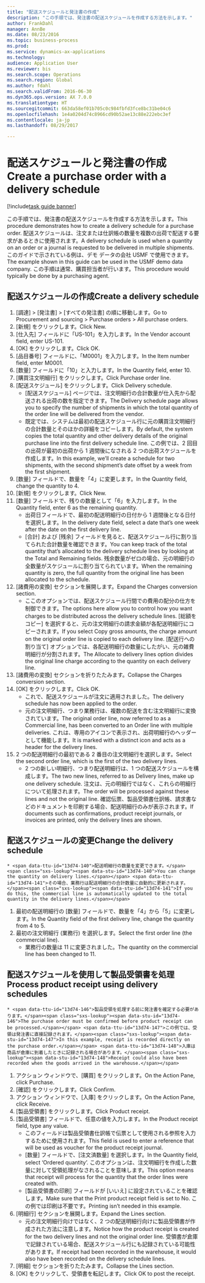 ```yaml
--- 
title: "配送スケジュールと発注書の作成"
description: "この手順では、発注書の配送スケジュールを作成する方法を示します。"
author: FrankDahl
manager: AnnBe
ms.date: 08/23/2016
ms.topic: business-process
ms.prod: 
ms.service: dynamics-ax-applications
ms.technology: 
audience: Application User
ms.reviewer: bis
ms.search.scope: Operations
ms.search.region: Global
ms.author: fdahl
ms.search.validFrom: 2016-06-30
ms.dyn365.ops.version: AX 7.0.0
ms.translationtype: HT
ms.sourcegitcommit: 663da58ef01b705c0c984fbfd3fce8bc31be04c6
ms.openlocfilehash: 1e4a0204d74c8966cd90b52ae13c88e222ebc3ef
ms.contentlocale: ja-jp
ms.lasthandoff: 08/29/2017

---
```

# <a name="create-a-purchase-order-with-a-delivery-schedule"></a><span data-ttu-id="13d74-103">配送スケジュールと発注書の作成</span><span class="sxs-lookup"><span data-stu-id="13d74-103">Create a purchase order with a delivery schedule</span></span>

[!include[task guide banner](../../includes/task-guide-banner.md)]

<span data-ttu-id="13d74-104">この手順では、発注書の配送スケジュールを作成する方法を示します。</span><span class="sxs-lookup"><span data-stu-id="13d74-104">This procedure demonstrates how to create a delivery schedule for a purchase order.</span></span> <span data-ttu-id="13d74-105">配送スケジュールは、注文または仕訳帳の数量を複数の出荷で配送する要求があるときに使用されます。</span><span class="sxs-lookup"><span data-stu-id="13d74-105">A delivery schedule is used when a quantity on an order or a journal is requested to be delivered in multiple shipments.</span></span> <span data-ttu-id="13d74-106">このガイドで示されている例は、デモ データの会社 USMF で使用できます。</span><span class="sxs-lookup"><span data-stu-id="13d74-106">The example shown in this guide can be used in the USMF demo data company.</span></span> <span data-ttu-id="13d74-107">この手順は通常、購買担当者が行います。</span><span class="sxs-lookup"><span data-stu-id="13d74-107">This procedure would typically be done by a purchasing agent.</span></span>


## <a name="create-a-delivery-schedule"></a><span data-ttu-id="13d74-108">配送スケジュールの作成</span><span class="sxs-lookup"><span data-stu-id="13d74-108">Create a delivery schedule</span></span>
1. <span data-ttu-id="13d74-109">[調達] > [発注書] > [すべての発注書] の順に移動します。</span><span class="sxs-lookup"><span data-stu-id="13d74-109">Go to Procurement and sourcing > Purchase orders > All purchase orders.</span></span>
2. <span data-ttu-id="13d74-110">[新規] をクリックします。</span><span class="sxs-lookup"><span data-stu-id="13d74-110">Click New.</span></span>
3. <span data-ttu-id="13d74-111">[仕入先] フィールドに「US-101」を入力します。</span><span class="sxs-lookup"><span data-stu-id="13d74-111">In the Vendor account field, enter US-101.</span></span>
4. <span data-ttu-id="13d74-112">[OK] をクリックします。</span><span class="sxs-lookup"><span data-stu-id="13d74-112">Click OK.</span></span>
5. <span data-ttu-id="13d74-113">[品目番号] フィールドに、「M0001」を入力します。</span><span class="sxs-lookup"><span data-stu-id="13d74-113">In the Item number field, enter M0001.</span></span>
6. <span data-ttu-id="13d74-114">[数量] フィールドに「10」と入力します。</span><span class="sxs-lookup"><span data-stu-id="13d74-114">In the Quantity field, enter 10.</span></span>
7. <span data-ttu-id="13d74-115">[購買注文明細行] をクリックします。</span><span class="sxs-lookup"><span data-stu-id="13d74-115">Click Purchase order line.</span></span>
8. <span data-ttu-id="13d74-116">[配送スケジュール] をクリックします。</span><span class="sxs-lookup"><span data-stu-id="13d74-116">Click Delivery schedule.</span></span>
    * <span data-ttu-id="13d74-117">[配送スケジュール] ページでは、注文明細行の合計数量が仕入先から配送される出荷の数を指定できます。</span><span class="sxs-lookup"><span data-stu-id="13d74-117">The Delivery schedule page allows you to specify the number of shipments in which the total quantity of the order line will be delivered from the vendor.</span></span>  
    * <span data-ttu-id="13d74-118">既定では、システムは最初の配送スケジュール行に元の購買注文明細行の合計数量とそのほかの詳細をコピーします。</span><span class="sxs-lookup"><span data-stu-id="13d74-118">By default, the system copies the total quantity and other delivery details of the original purchase line into the first delivery schedule line.</span></span> <span data-ttu-id="13d74-119">この例では、2 回目の出荷が最初の出荷から 1 週間後になされる 2 つの出荷スケジュールを作成します。</span><span class="sxs-lookup"><span data-stu-id="13d74-119">In this example, we’ll create a schedule for two shipments, with the second shipment’s date offset by a week from the first shipment.</span></span>  
9. <span data-ttu-id="13d74-120">[数量] フィールドで、数量を「4」に変更します。</span><span class="sxs-lookup"><span data-stu-id="13d74-120">In the Quantity field, change the quantity to 4.</span></span>
10. <span data-ttu-id="13d74-121">[新規] をクリックします。</span><span class="sxs-lookup"><span data-stu-id="13d74-121">Click New.</span></span>
11. <span data-ttu-id="13d74-122">[数量] フィールドで、残りの数量として「6」を入力します。</span><span class="sxs-lookup"><span data-stu-id="13d74-122">In the Quantity field, enter 6 as the remaining quantity.</span></span>
    * <span data-ttu-id="13d74-123">出荷日フィールドで、最初の配送明細行の日付から 1 週間後となる日付を選択します。</span><span class="sxs-lookup"><span data-stu-id="13d74-123">In the delivery date field, select a date that’s one week after the date on the first delivery line.</span></span>  
    * <span data-ttu-id="13d74-124">[合計] および [残余] フィールドを見ると、配送スケジュール行に割り当てられた合計数量を確認できます。</span><span class="sxs-lookup"><span data-stu-id="13d74-124">You can keep track of the total quantity that’s allocated to the delivery schedule lines by looking at the Total and Remaining fields.</span></span> <span data-ttu-id="13d74-125">残余数量がゼロの場合、元の明細行の全数量がスケジュールに割り当てられています。</span><span class="sxs-lookup"><span data-stu-id="13d74-125">When the remaining quantity is zero, the full quantity from the original line has been allocated to the schedule.</span></span>  
12. <span data-ttu-id="13d74-126">[諸費用の変換] セクションを展開します。</span><span class="sxs-lookup"><span data-stu-id="13d74-126">Expand the Charges conversion section.</span></span>
    * <span data-ttu-id="13d74-127">ここのオプションでは、配送スケジュール行間での費用の配分の仕方を制御できます。</span><span class="sxs-lookup"><span data-stu-id="13d74-127">The options here allow you to control how you want charges to be distributed across the delivery schedule lines.</span></span> <span data-ttu-id="13d74-128">[総額をコピー] を選択すると、元の注文明細行の請求金額が各配送明細行にコピーされます。</span><span class="sxs-lookup"><span data-stu-id="13d74-128">If you select Copy gross amounts, the charge amount on the original order line is copied to each delivery line.</span></span> <span data-ttu-id="13d74-129">[配送行への割り当て] オプションでは、各配送明細行の数量にしたがい、元の雑費明細行が分割されます。</span><span class="sxs-lookup"><span data-stu-id="13d74-129">The Allocate to delivery lines option divides the original line charge according to the quantity on each delivery line.</span></span>  
13. <span data-ttu-id="13d74-130">[諸費用の変換] セクションを折りたたみます。</span><span class="sxs-lookup"><span data-stu-id="13d74-130">Collapse the Charges conversion section.</span></span>
14. <span data-ttu-id="13d74-131">[OK] をクリックします。</span><span class="sxs-lookup"><span data-stu-id="13d74-131">Click OK.</span></span>
    * <span data-ttu-id="13d74-132">これで、配送スケジュールが注文に適用されました。</span><span class="sxs-lookup"><span data-stu-id="13d74-132">The delivery schedule has now been applied to the order.</span></span>  
    * <span data-ttu-id="13d74-133">元の注文明細行、つまり業務行は、複数の配送を含む注文明細行に変換されています。</span><span class="sxs-lookup"><span data-stu-id="13d74-133">The original order line, now referred to as a Commercial line, has been converted to an Order line with multiple deliveries.</span></span> <span data-ttu-id="13d74-134">これは、専用のアイコンで表示され、出荷明細行のヘッダーとして機能します。</span><span class="sxs-lookup"><span data-stu-id="13d74-134">It is marked with a distinct icon and acts as a header for the delivery lines.</span></span>  
15. <span data-ttu-id="13d74-135">2 つの配送明細行の最初である 2 番目の注文明細行を選択します。</span><span class="sxs-lookup"><span data-stu-id="13d74-135">Select the second order line, which is the first of the two delivery lines.</span></span>
    * <span data-ttu-id="13d74-136">2 つの新しい明細行、つまり配送明細行は、1 つの配送スケジュールを構成します。</span><span class="sxs-lookup"><span data-stu-id="13d74-136">The two new lines, referred to as Delivery lines, make up one delivery schedule.</span></span> <span data-ttu-id="13d74-137">注文は、元の明細行ではなく、これらの明細行について処理されます。</span><span class="sxs-lookup"><span data-stu-id="13d74-137">The order will be processed against these lines and not the original line.</span></span> <span data-ttu-id="13d74-138">確認伝票、製品受領書仕訳帳、請求書などのドキュメントを印刷する場合、配送明細行のみが表示されます。</span><span class="sxs-lookup"><span data-stu-id="13d74-138">If documents such as confirmations, product receipt journals, or invoices are printed, only the delivery lines are shown.</span></span>  

## <a name="change-the-delivery-schedule"></a><span data-ttu-id="13d74-139">配送スケジュールの変更</span><span class="sxs-lookup"><span data-stu-id="13d74-139">Change the delivery schedule</span></span>
    * <span data-ttu-id="13d74-140">配送明細行の数量を変更できます。</span><span class="sxs-lookup"><span data-stu-id="13d74-140">You can change the quantity on delivery lines.</span></span> <span data-ttu-id="13d74-141">その場合、業務行は配送明細行の合計数量に自動的に更新されます。</span><span class="sxs-lookup"><span data-stu-id="13d74-141">If you do this, the commercial line is automatically updated to the total quantity in the delivery lines.</span></span>  
1. <span data-ttu-id="13d74-142">最初の配送明細行の [数量] フィールドで、数量を「4」から「5」に変更します。</span><span class="sxs-lookup"><span data-stu-id="13d74-142">In the Quantity field of the first delivery line, change the quantity from 4 to 5.</span></span>
2. <span data-ttu-id="13d74-143">最初の注文明細行 (業務行) を選択します。</span><span class="sxs-lookup"><span data-stu-id="13d74-143">Select the first order line (the commercial line).</span></span>
    * <span data-ttu-id="13d74-144">業務行の数量は 11 に変更されました。</span><span class="sxs-lookup"><span data-stu-id="13d74-144">The quantity on the commercial line has been changed to 11.</span></span>  

## <a name="process-product-receipt-using-delivery-schedules"></a><span data-ttu-id="13d74-145">配送スケジュールを使用して製品受領書を処理</span><span class="sxs-lookup"><span data-stu-id="13d74-145">Process product receipt using delivery schedules</span></span>
    * <span data-ttu-id="13d74-146">製品受領を処理する前に発注書を確定する必要があります。</span><span class="sxs-lookup"><span data-stu-id="13d74-146">The purchase order must be confirmed before product receipt can be processed.</span></span> <span data-ttu-id="13d74-147">この例では、受領は発注書に直接記録されます。</span><span class="sxs-lookup"><span data-stu-id="13d74-147">In this example, receipt is recorded directly on the purchase order.</span></span> <span data-ttu-id="13d74-148">入庫は商品が倉庫に到着したときに記録される場合があります。</span><span class="sxs-lookup"><span data-stu-id="13d74-148">Receipt could also have been recorded when the goods arrived in the warehouse.</span></span>  
1. <span data-ttu-id="13d74-149">アクション ウィンドウで、[購買] をクリックします。</span><span class="sxs-lookup"><span data-stu-id="13d74-149">On the Action Pane, click Purchase.</span></span>
2. <span data-ttu-id="13d74-150">[確認] をクリックします。</span><span class="sxs-lookup"><span data-stu-id="13d74-150">Click Confirm.</span></span>
3. <span data-ttu-id="13d74-151">アクション ウィンドウで、[入庫] をクリックします。</span><span class="sxs-lookup"><span data-stu-id="13d74-151">On the Action Pane, click Receive.</span></span>
4. <span data-ttu-id="13d74-152">[製品受領書] をクリックします。</span><span class="sxs-lookup"><span data-stu-id="13d74-152">Click Product receipt.</span></span>
5. <span data-ttu-id="13d74-153">[製品受領書] フィールドで、任意の値を入力します。</span><span class="sxs-lookup"><span data-stu-id="13d74-153">In the Product receipt field, type any value.</span></span>
    * <span data-ttu-id="13d74-154">このフィールドは製品受領書仕訳帳で伝票として使用される参照を入力するために使用されます。</span><span class="sxs-lookup"><span data-stu-id="13d74-154">This field is used to enter a reference that will be used as voucher for the product receipt journal.</span></span>  
    * <span data-ttu-id="13d74-155">[数量] フィールドで、[注文済数量] を選択します。</span><span class="sxs-lookup"><span data-stu-id="13d74-155">In the Quantity field, select ‘Ordered quantity’.</span></span> <span data-ttu-id="13d74-156">このオプションは、注文明細行を作成した数量に対して受領処理がなされることを意味します。</span><span class="sxs-lookup"><span data-stu-id="13d74-156">This option means that receipt will process for the quantity that the order lines were created with.</span></span>  
    * <span data-ttu-id="13d74-157">[製品受領書の印刷] フィールドが [いいえ] に設定されていることを確認します。</span><span class="sxs-lookup"><span data-stu-id="13d74-157">Make sure that the Print product receipt field is set to No.</span></span> <span data-ttu-id="13d74-158">この例では印刷は不要です。</span><span class="sxs-lookup"><span data-stu-id="13d74-158">Printing isn’t needed in this example.</span></span>  
6. <span data-ttu-id="13d74-159">[明細行] セクションを展開します。</span><span class="sxs-lookup"><span data-stu-id="13d74-159">Expand the Lines section.</span></span>
    * <span data-ttu-id="13d74-160">元の注文明細行向けではなく、2 つの配送明細行向けに製品受領書が作成された方法に注意します。</span><span class="sxs-lookup"><span data-stu-id="13d74-160">Notice how the product receipt is created for the two delivery lines and not the original order line.</span></span> <span data-ttu-id="13d74-161">受領書が倉庫で記録されている場合、配送スケジュール行にも記録されている可能性があります。</span><span class="sxs-lookup"><span data-stu-id="13d74-161">If receipt had been recorded in the warehouse, it would also have been recorded on the delivery schedule lines.</span></span>  
7. <span data-ttu-id="13d74-162">[明細] セクションを折りたたみます。</span><span class="sxs-lookup"><span data-stu-id="13d74-162">Collapse the Lines section.</span></span>
8. <span data-ttu-id="13d74-163">[OK] をクリックして、受領書を転記します。</span><span class="sxs-lookup"><span data-stu-id="13d74-163">Click OK to post the receipt.</span></span>


